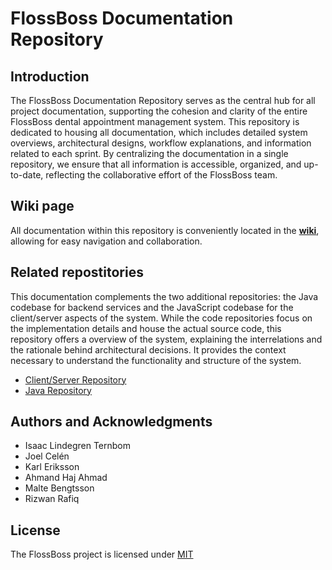 # FlossBoss Documentation Repository

## Introduction
The FlossBoss Documentation Repository serves as the central hub for all project documentation, supporting the cohesion and clarity of the entire FlossBoss dental appointment management system. This repository is dedicated to housing all documentation, which includes detailed system overviews, architectural designs, workflow explanations, and information related to each sprint. By centralizing the documentation in a single repository, we ensure that all information is accessible, organized, and up-to-date, reflecting the collaborative effort of the FlossBoss team.

## Wiki page
All documentation within this repository is conveniently located in the [**wiki**](https://git.chalmers.se/courses/dit355/2023/student-teams/dit356-2023-16/flossboss/-/wikis/home), allowing for easy navigation and collaboration. 

## Related repostitories
This documentation complements the two additional repositories: the Java codebase for backend services and the JavaScript codebase for the client/server aspects of the system. While the code repositories focus on the implementation details and house the actual source code, this repository offers a overview of the system, explaining the interrelations and the rationale behind architectural decisions. It provides the context necessary to understand the functionality and structure of the system.

* [Client/Server Repository](https://git.chalmers.se/courses/dit355/2023/student-teams/dit356-2023-16/flossboss-client-server)
* [Java Repository](https://git.chalmers.se/courses/dit355/2023/student-teams/dit356-2023-16/flossboss-java-repo)

## Authors and Acknowledgments
- Isaac Lindegren Ternbom  
- Joel Celén  
- Karl Eriksson  
- Ahmand Haj Ahmad  
- Malte Bengtsson  
- Rizwan Rafiq

## License
The FlossBoss project is licensed under [MIT](https://git.chalmers.se/courses/dit355/2023/student-teams/dit356-2023-16/flossboss-java-repo/-/blob/main/LICENSE)
